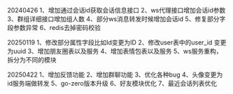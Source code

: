 
20240426
1、增加通过会话id获取会话信息接口
2、ws代理接口增加会话id参数
3、群组详细接口增加组人数
4、部分ws消息转发时候增加会话id
5、修复部分字段参数异常
6、redis去掉密码校验

20250119
1、修改部分属性字段比如Id变更为ID
2、修改user表中的user_id 变更为uuid
3、增加朋友圈表以及服务
4、增加表情包表以及服务
5、ws服务重构，拆分为不同的模块

20250422
1、增加反馈功能
2、增加群聊功能
3、优化各种bug
4、头像变更为id服务端做转发
5、go-zero版本升级
6、好友模块优化
7、最近会话列表优化